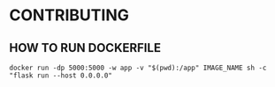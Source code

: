 # CONTRIBUTING

## HOW TO RUN DOCKERFILE


```
docker run -dp 5000:5000 -w app -v "$(pwd):/app" IMAGE_NAME sh -c "flask run --host 0.0.0.0"
```